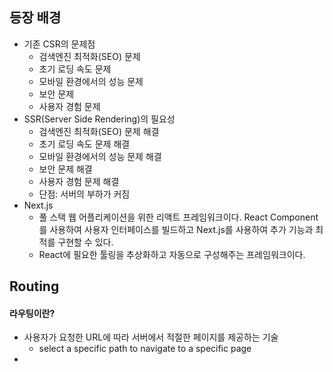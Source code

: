 ## 등장 배경

- 기존 CSR의 문제점
	- 검색엔진 최적화(SEO) 문제
	- 초기 로딩 속도 문제
	- 모바일 환경에서의 성능 문제
	- 보안 문제
	- 사용자 경험 문제
- SSR(Server Side Rendering)의 필요성
	- 검색엔진 최적화(SEO) 문제 해결
	- 초기 로딩 속도 문제 해결
	- 모바일 환경에서의 성능 문제 해결
	- 보안 문제 해결
	- 사용자 경험 문제 해결
	- 단점: 서버의 부하가 커짐
- Next.js
	- 풀 스택 웹 어플리케이션을 위한 리액트 프레임워크이다. React Component를 사용하여 사용자 인터페이스를 빌드하고 Next.js를 사용하여 추가 기능과 최적를 구현할 수 있다.
	- React에 필요한 툴링을 추상화하고 자동으로 구성해주는 프레임워크이다.

## Routing

#### 라우팅이란?
- 사용자가 요청한 URL에 따라 서버에서 적절한 페이지를 제공하는 기술
	- select a specific path to navigate to a specific page
- 